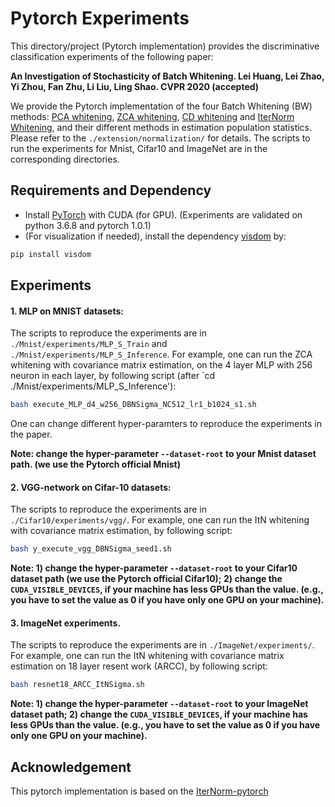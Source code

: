 # Pytorch Experiments
This directory/project (Pytorch implementation) provides the discriminative classification experiments of the following paper:

**An Investigation of Stochasticity of Batch Whitening. Lei Huang, Lei Zhao, Yi Zhou, Fan Zhu, Li Liu, Ling Shao. CVPR 2020 (accepted)** 


We provide the Pytorch implementation of the four Batch Whitening (BW) methods: [PCA whitening](https://github.com/princeton-vl/DecorrelatedBN), [ZCA whitening](https://github.com/princeton-vl/DecorrelatedBN), [CD whitening](https://github.com/AliaksandrSiarohin/wc-gan) and [IterNorm Whitening](https://github.com/huangleiBuaa/IterNorm), and their different methods in estimation population statistics. Please refer to the `./extension/normalization/` for details. The scripts to run the experiments for Mnist, Cifar10 and ImageNet are in the corresponding directories.


## Requirements and Dependency
* Install [PyTorch](http://torch.ch) with CUDA (for GPU). (Experiments are validated on python 3.6.8 and pytorch 1.0.1)
* (For visualization if needed), install the dependency [visdom](https://github.com/facebookresearch/visdom) by:
```Bash
pip install visdom
 ```


## Experiments
 
 #### 1.  MLP on MNIST datasets:
 The scripts to reproduce the experiments are in `./Mnist/experiments/MLP_S_Train`  and `./Mnist/experiments/MLP_S_Inference`. For example, one can  run the ZCA whitening with covariance matrix estimation, on the 4 layer MLP with 256 neuron in each layer,  by following script (after `cd ./Mnist/experiments/MLP_S_Inference'): 
 ```Bash
bash execute_MLP_d4_w256_DBNSigma_NC512_lr1_b1024_s1.sh
 ```
 One can change different hyper-paramters to reproduce the experiments in the paper. 
 
 **Note: change the hyper-parameter `--dataset-root` to your Mnist dataset path. (we use the Pytorch official Mnist)**
 
 #### 2.  VGG-network on Cifar-10 datasets:
 
The scripts to reproduce the experiments are in `./Cifar10/experiments/vgg/`. For example, one can  run the ItN whitening with covariance matrix estimation,  by following script: 
  ```Bash
bash y_execute_vgg_DBNSigma_seed1.sh
 ```
**Note: 1) change the hyper-parameter `--dataset-root` to your Cifar10 dataset path (we use the Pytorch official Cifar10);
2) change the `CUDA_VISIBLE_DEVICES`, if your machine has less GPUs than the value. (e.g., you have to set the value as 0 if you have only one GPU on your machine).**

#### 3. ImageNet experiments.

The scripts to reproduce the experiments are in `./ImageNet/experiments/`. For example, one can  run the ItN whitening with covariance matrix estimation on 18 layer resent work (ARCC),  by following script: 
  ```Bash
bash resnet18_ARCC_ItNSigma.sh
 ```
**Note: 1) change the hyper-parameter `--dataset-root` to your ImageNet dataset path; 
2) change the `CUDA_VISIBLE_DEVICES`, if your machine has less GPUs than the value. (e.g., you have to set the value as 0 if you have only one GPU on your machine).**

## Acknowledgement

This pytorch implementation is based on the [IterNorm-pytorch](https://github.com/huangleiBuaa/IterNorm-pytorch)

